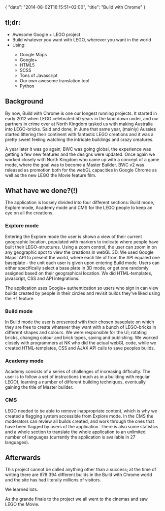 {
   "date": "2014-08-02T16:15:51+02:00",
   "title": "Build with Chrome"
}

<h2>tl;dr:</h2>
<ul>
    <li>Awesome Google + LEGO project</li>
    <li>Build whatever you want with LEGO, wherever you want in the world</li>
    <li>Using:</li>
    <ul>
        <li>Google Maps</li>
        <li>Google+</li>
        <li>HTML5</li>
        <li>SCSS</li>
        <li>Tons of Javascript</li>
        <li>Our own awesome translation tool</li>
        <li>Python</li>
    </ul>
</ul>

<h2>Background</h2>

<p>
    By now, Build with Chrome is one our longest running projects. It started in early 2012 when LEGO celebrated 50 years in the land down under, and our partners in crime over at North Kingdom tasked us with making Australia into LEGO-bricks. Said and done, in June that same year, (mainly) Aussies started littering their continent with fantastic LEGO creations and it was a pretty sweet feeling watching the intricate buildings and crazy creatures.
</p>

<p>
    A year later it was go again; BWC was going global, the experience was getting a few new features and the designs were updated. Once again we worked closely with North Kingdom who came up with a concept of a game mode, where the goal was to become a Master Builder. BWC v2 was released as promotion both for the webGL capacities in Google Chrome as well as the new LEGO the Movie feature film.
</p>


<h2>What have we done?(!)</h2>

<p>
    The application is loosely divided into four different sections: Build mode, Explore mode, Academy mode and CMS for the LEGO people to keep an eye on all the creations.
</p>

<h3>Explore mode</h3>
<p>
    Entering the Explore mode the user is shown a view of their current geographic location, populated with markers to indicate where people have built their LEGO-structures. Using a zoom control, the user can zoom in on any geographic spot to view the creations in webGL 3D. We used Google Maps' API to present the world, where each tile of from the API equaled one baseplate - the unit each user is given upon entering Build mode. Users can either specifically select a base plate in 3D mode, or get one randomly assigned based on their geographical location. We did HTML-templates, javascript, CSS and API integrations.
</p>

<p>
    The application uses Google+ authentication so users who sign in can view builds created by people in their circles and revisit builds they've liked using the +1 feature.
</p>

<h3>Build mode</h3>
<p>
    In Build mode the user is presented with their chosen baseplate on which they are free to create whatever they want with a bunch of LEGO-bricks in different shapes and colours. We were responsible for the UI; rotating bricks, changing colour and brick types, saving and publishing. We worked closely with programmers at NK who did the actual webGL code, while we created HTML-templates, CSS and AJAX API calls to save peoples builds.
</p>

<h3>Academy mode</h3>
<p>
    Academy consists of a series of challenges of increasing difficulty. The user is to follow a set of instructions (much as in a building with regular LEGO), learning a number of different building techniques, eventually gaining the title of Master builder.
</p>

<h3>CMS</h3>
<p>
    LEGO needed to be able to remove inappropriate content, which is why we created a flagging system accessible from Explore mode. In the CMS the moderators can review all builds created, and work through the ones that have been flagged by users of the application. There is also some statistics and a whole section to translate the whole application to an unlimited number of languages (currently the application is available in 27 languages).
</p>

<h2>Afterwards</h2>
<p>This project cannot be called anything other than a success; at the time of writing there are 678 394 different builds in the Build with Chrome world and the site has had literally millions of visitors.</p>
<p>We learned lots.</p>
<p>As the grande finale to the project we all went to the cinemas and saw LEGO the Movie.</p>
